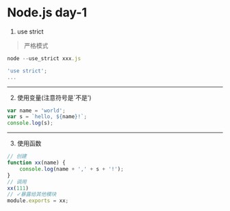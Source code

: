 # Node.js day-1
1. use strict
> 严格模式
```javascript
node --use_strict xxx.js
```
```javascript
'use strict';
...
```
---
2. 使用变量(注意符号是`不是')
```javascript
var name = 'world';
var s = `hello, ${name}!`;
console.log(s);
```
---
3. 使用函数
```javascript
// 创建
function xx(name) {
    console.log(name + ',' + s + '!');
}
// 调用
xx(111)
// ✓暴露给其他模块
module.exports = xx;
```
